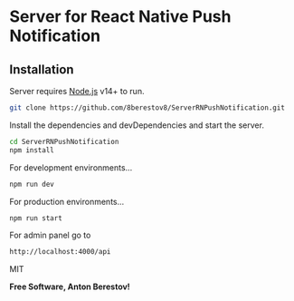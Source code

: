 # Server for React Native Push Notification

## Installation

Server requires [Node.js](https://nodejs.org/) v14+ to run.

```sh
git clone https://github.com/8berestov8/ServerRNPushNotification.git
```

Install the dependencies and devDependencies and start the server.

```sh
cd ServerRNPushNotification
npm install
```

For development environments...

```sh
npm run dev
```

For production environments...

```sh
npm run start
```

For admin panel go to

```sh
http://localhost:4000/api
```

MIT

**Free Software, Anton Berestov!**
